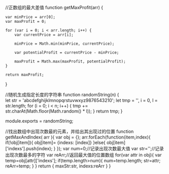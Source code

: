 //正数组的最大差值
 function getMaxProfit(arr) {

    var minPrice = arr[0];
    var maxProfit = 0;

    for (var i = 0; i < arr.length; i++) {
        var currentPrice = arr[i];

        minPrice = Math.min(minPrice, currentPrice);

        var potentialProfit = currentPrice - minPrice;

        maxProfit = Math.max(maxProfit, potentialProfit);
    }

    return maxProfit;
}

//随机生成指定长度的字符串
function randomString(n) {  
  let str = 'abcdefghijklmnopqrstuvwxyz9876543210';
  let tmp = '',
      i = 0,
      l = str.length;
  for (i = 0; i < n; i++) {
    tmp += str.charAt(Math.floor(Math.random() * l));
  }
  return tmp;
}

module.exports = randomString; 

//找出数组中出现次数最的元素，并给出其出现过的位置
function getMaxAndIndex( arr ){
var obj = {};
arr.forEach(function(item,index){
if(!obj[item]){
obj[item]= {indexs: [index]}
}else{
obj[item]['indexs'].push(index);
}
});
var num=0;//记录出现次数最大值
var str='';//记录出现次数最多的字符
var reArr;//返回最大值的位置数组
for(var attr in obj){
var temp=obj[attr]['indexs'];
if(temp.length>num){
num=temp.length;
str=attr;
reArr=temp;
}
}
return {
maxStr:str,
indexs:reArr
}
}
